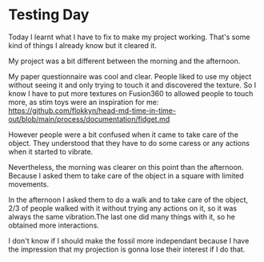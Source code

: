 # Testing Day

Today I learnt what I have to fix to make my project working. That's some kind of things I already know but it cleared it.

My project was a bit different between the morning and the afternoon.

My paper questionnaire was cool and clear. People liked to use my object without seeing it and only trying to touch it and discovered the texture.
So I know I have to put more textures on Fusion360 to allowed people to touch more, as stim toys were an inspiration for me: 
https://github.com/flokkyn/head-md-time-in-time-out/blob/main/process/documentation/fidget.md

However people were a bit confused when it came to take care of the object. They understood that they have to do some caress or any actions when it started to vibrate.

Nevertheless, the morning was clearer on this point than the afternoon. Because I asked them to take care of the object in a square with limited movements.

 In the afternoon I asked them to do a walk and to take care of the object, 2/3 of people walked with it without trying any actions on it, so it was always the same vibration.The last one did many things with it, so he obtained more interactions.

I don't know if I should make the fossil more independant because I have the impression that my projection is gonna lose their interest if I do that.